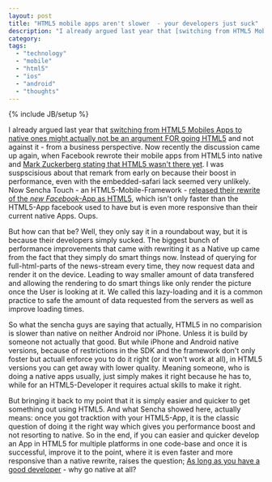```yaml
---
layout: post
title: "HTML5 mobile apps aren't slower  - your developers just suck"
description: "I already argued last year that [switching from HTML5 Mobiles Apps to native ones might actually not be an argument FOR going HTML5](/2011/12/04/why-6wunderkinder-rewritting-their-apps-as-native-is-an-argument-pro-cross-platform-frameworks) and not against it - from a business perspective. Now recently the discussion came up again, when Facebook rewrote their mobile apps from HTML5 into native and [Mark Zuckerberg stating that HTML5 wasn't there yet](http://techcrunch.com/2012/09/11/mark-zuckerberg-our-biggest-mistake-with-mobile-was-betting-too-much-on-html5/). I was suspscisious about that remark from early on because their boost in performance, even with the embedded-safari lack seemed very unlikely. Now Sencha Touch - an HTML5-Mobile-Framework - [released their rewrite of the _new Facebook_-App as HTML5](http://www.sencha.com/blog/the-making-of-fastbook-an-html5-love-story), which isn't only faster than the HTML5-App facebook used to have but is even more responsive than their current native Apps. Oups."
category: 
tags: 
  - "technology"
  - "mobile"
  - "html5"
  - "ios"
  - "android"
  - "thoughts"
---
```

{% include JB/setup %}

I already argued last year that [switching from HTML5 Mobiles Apps to native ones might actually not be an argument FOR going HTML5](/2011/12/04/why-6wunderkinder-rewritting-their-apps-as-native-is-an-argument-pro-cross-platform-frameworks) and not against it - from a business perspective. Now recently the discussion came up again, when Facebook rewrote their mobile apps from HTML5 into native and [Mark Zuckerberg stating that HTML5 wasn't there yet](http://techcrunch.com/2012/09/11/mark-zuckerberg-our-biggest-mistake-with-mobile-was-betting-too-much-on-html5/). I was suspscisious about that remark from early on because their boost in performance, even with the embedded-safari lack seemed very unlikely. Now Sencha Touch - an HTML5-Mobile-Framework - [released their rewrite of the _new Facebook_-App as HTML5](http://www.sencha.com/blog/the-making-of-fastbook-an-html5-love-story), which isn't only faster than the HTML5-App facebook used to have but is even more responsive than their current native Apps. Oups.

But how can that be? Well, they only say it in a roundabout way, but it is because their developers simply sucked. The biggest bunch of performance improvements that came with rewriting it as a Native up came from the fact that they simply do smart things now. Instead of querying for full-html-parts of the news-stream every time, they now request data and render it on the device. Leading to way smaller amount of data transfered and allowing the rendering to do smart things like only render the picture once the User is looking at it. We called this lazy-loading and it is a common practice to safe the amount of data requested from the servers as well as improve loading times.

So what the sencha guys are saying that actually, HTML5 in no comparision is slower than native on neither Android nor iPhone. Unless it is build by someone not actually that good. But while iPhone and Android native versions, because of restrictions in the SDK and the framework don't only foster but actuall enforce you to do it right (or it won't work at all), in HTML5 versions you can get away with lower quality. Meaning someone, who is doing a native apps usually, just simply makes it right because he has to, while for an HTML5-Developer it requires actual skills to make it right.

But bringing it back to my point that it is simply easier and quicker to get something out using HTML5. And what Sencha showed here, actually means: once you got tracktion with your HTML5-App, it is the classic question of doing it the right way which gives you performance boost and not resorting to native. So in the end, if you can easier and quicker develop an App in HTML5 for multiple platforms in one code-base and once it is successful, improve it to the point, where it is even faster and more responsive than a native rewrite, raises the question; [As long as you have a good developer](2011/06/10/so-what-language-are-you-programming-in/) - why go native at all? 
